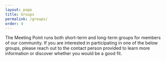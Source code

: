 ```yaml
---
layout: page
title: Groups
permalink: /groups/
order: 4
---
```


The Meeting Point runs both short-term and long-term groups for members of our community. If you are interested in participating in one of the below groups, please reach out to the contact person provided to learn more information or discover whether you would be a good fit.

